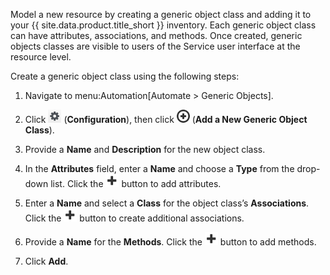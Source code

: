 Model a new resource by creating a generic object class and adding it to
your {{ site.data.product.title_short }} inventory. Each generic object class can have
attributes, associations, and methods. Once created, generic objects
classes are visible to users of the Service user interface at the
resource level.

Create a generic object class using the following steps:

1.  Navigate to menu:Automation\[Automate \> Generic Objects\].

2.  Click ![Configuration](../images/1847.png) (**Configuration**), then
    click ![Add a New Generic Object Class](../images/1862.png) (**Add a
    New Generic Object Class**).

3.  Provide a **Name** and **Description** for the new object class.

4.  In the **Attributes** field, enter a **Name** and choose a **Type**
    from the drop-down list. Click the ![Add](../images/1848.png) button
    to add attributes.

5.  Enter a **Name** and select a **Class** for the object class’s
    **Associations**. Click the ![Add](../images/1848.png) button to
    create additional associations.

6.  Provide a **Name** for the **Methods**. Click the
    ![Add](../images/1848.png) button to add methods.

7.  Click **Add**.
